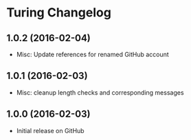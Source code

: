 # Turing Changelog

## 1.0.2 (2016-02-04)
- Misc: Update references for renamed GitHub account

## 1.0.1 (2016-02-03)
- Misc: cleanup length checks and corresponding messages

## 1.0.0 (2016-02-03)
- Initial release on GitHub
